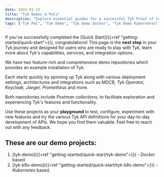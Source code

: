 ```yaml
---
date: 2024-01-25
title: "Tyk Demos & PoCs"
description: "Explore essential guides for a successful Tyk Proof of Concept (PoC) on this landing page."
tags: ["Tyk PoC", "Tyk Demo", "Tyk Demo Docker", "Tyk Demo Kubernetes"]
---
```


If you've successfully completed the [Quick Start]({{<ref "getting-started/quick-start">}}), congratulations! This page is the **next step** in your Tyk journey and designed for users who are ready to play with Tyk, learn more about Tyk's capabilities, services, and integration options.

We have two feature-rich and comprehensive demo repositories which provides an example installation of Tyk.

Each starts quickly by spinning up Tyk along with various deployment settings, architectures and integrations such as _MDCB, Tyk Operator, Keycloak, Jaeger, Prometheus_ and more.

Both repositories include _Postman collections_, to facilitate exploration and experiencing Tyk's features and functionality.

Use these projects as your **playground** to test, configure, experiment with new features and try the various Tyk API definitions for your day-to-day development of APIs. We hope you find them valuable. Feel free to reach out with any feedback.

## These are our demo projects:

1. [tyk-demo]({{<ref "getting-started/quick-start/tyk-demo">}}) - _Docker_ based
2. [tyk-k8s-demo]({{<ref "getting-started/quick-start/tyk-k8s-demo">}}) - _Kubernetes_ based.
